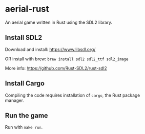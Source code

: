 
# aerial-rust

An aerial game written in Rust using the SDL2 library.

## Install SDL2

Download and install: https://www.libsdl.org/

OR install with brew: `brew install sdl2 sdl2_ttf sdl2_image`

More info: https://github.com/Rust-SDL2/rust-sdl2

## Install Cargo

Compiling the code requires installation of `cargo`, the Rust package manager.

## Run the game

Run with `make run`.
